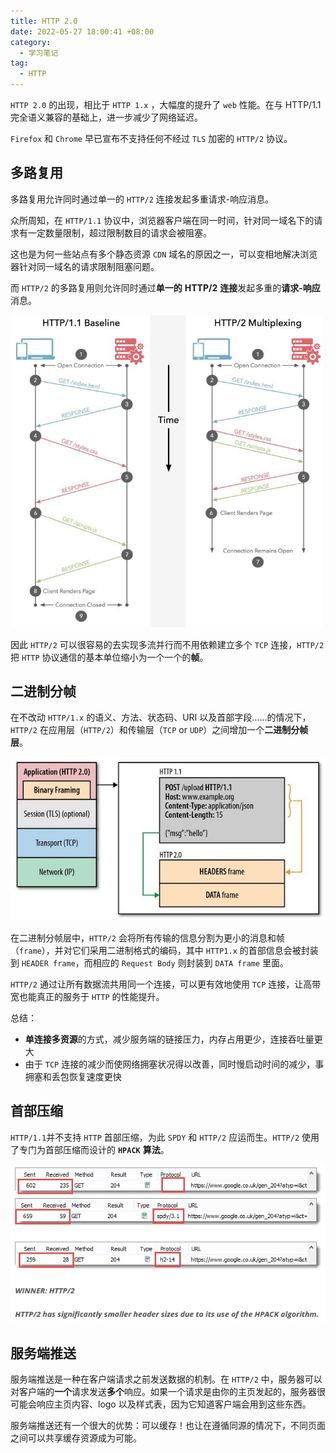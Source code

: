 ```yaml
---
title: HTTP 2.0
date: 2022-05-27 18:00:41 +08:00
category:
  - 学习笔记
tag:
  - HTTP
---
```


`HTTP 2.0` 的出现，相比于 `HTTP 1.x` ，大幅度的提升了 `web` 性能。在与 HTTP/1.1 完全语义兼容的基础上，进一步减少了网络延迟。

`Firefox` 和 `Chrome` 早已宣布不支持任何不经过 `TLS` 加密的 `HTTP/2` 协议。

## 多路复用

多路复用允许同时通过单一的 `HTTP/2` 连接发起多重请求-响应消息。

众所周知，在 `HTTP/1.1` 协议中，浏览器客户端在同一时间，针对同一域名下的请求有一定数量限制，超过限制数目的请求会被阻塞。

这也是为何一些站点有多个静态资源 `CDN` 域名的原因之一，可以变相地解决浏览器针对同一域名的请求限制阻塞问题。

而 `HTTP/2` 的多路复用则允许同时通过**单一的** **HTTP/2** **连接**发起多重的**请求-响应**消息。

![image-20220527180211375](./img/image-20220527180211375.png)

因此 `HTTP/2` 可以很容易的去实现多流并行而不用依赖建立多个 `TCP` 连接，`HTTP/2` 把 `HTTP` 协议通信的基本单位缩小为一个一个的**帧**。

## 二进制分帧

在不改动 `HTTP/1.x` 的语义、方法、状态码、URI 以及首部字段……的情况下，`HTTP/2` 在应用层（`HTTP/2`）和传输层（`TCP` or `UDP`）之间增加一个**二进制分帧层**。

![image-20220527181454485](./img/image-20220527181454485.png)

在二进制分帧层中，`HTTP/2` 会将所有传输的信息分割为更小的消息和帧（`frame`），并对它们采用二进制格式的编码，其中 `HTTP1.x` 的首部信息会被封装到 `HEADER frame`，而相应的 `Request Body` 则封装到 `DATA frame` 里面。

`HTTP/2` 通过让所有数据流共用同一个连接，可以更有效地使用 `TCP` 连接，让高带宽也能真正的服务于 `HTTP` 的性能提升。

总结：

- **单连接多资源**的方式，减少服务端的链接压力，内存占用更少，连接吞吐量更大
- 由于 `TCP` 连接的减少而使网络拥塞状况得以改善，同时慢启动时间的减少，事拥塞和丢包恢复速度更快

## 首部压缩

`HTTP/1.1`并不支持 `HTTP` 首部压缩，为此 `SPDY` 和 `HTTP/2` 应运而生。`HTTP/2` 使用了专门为首部压缩而设计的 **`HPACK`** **算法**。

![image-20220527181554326](./img/image-20220527181554326.png)

## 服务端推送

服务端推送是一种在客户端请求之前发送数据的机制。在 `HTTP/2` 中，服务器可以对客户端的**一个**请求发送**多个**响应。如果一个请求是由你的主页发起的，服务器很可能会响应主页内容、logo 以及样式表，因为它知道客户端会用到这些东西。

服务端推送还有一个很大的优势：可以缓存！也让在遵循同源的情况下，不同页面之间可以共享缓存资源成为可能。
